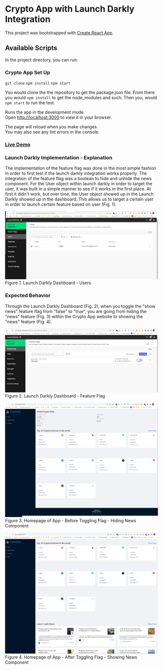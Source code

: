 # Crypto App with Launch Darkly Integration

This project was bootstrapped with [Create React App](https://github.com/facebook/create-react-app).

## Available Scripts

In the project directory, you can run:

### Crypto App Set Up
`git clone` `npm install` `npm start`

You would clone the the repository to get the package.json file. From there you would `npm install` to get the node_modules and such. Then you, would `npm start` to run the test.

Runs the app in the development mode.\
Open [http://localhost:3000](http://localhost:3000) to view it in your browser.

The page will reload when you make changes.\
You may also see any lint errors in the console.

### [Live Demo](https://master.db6fciqri2gxr.amplifyapp.com/)

### Launch Darkly Implementation - Explanation
The implementation of the feature flag was done in the most simple fashion in order to first test if the launch darkly integration works properly. The integration of the feature flag was a boolean to hide and unhide the news component. For the User object within launch darkly in order to target the user, it was built in a simple manner to see if it works in the first place. At first it didn't work, but over time, the User object showed up in the Launch Darkly showed up in the dashboard. This allows us to target a certain user in order to launch certain feature based on user (Fig. 1).

![Launch Darkly Dashboard - Users](/public/Launch-Darkly-2.PNG)
Figure 1. Launch Darkly Dashboard - Users


### Expected Behavior

Through the Launch Darkly Dashboard (Fig. 2), when you toggle the "show news" feature flag from "false" to "true", you are going from hiding the "news" feature (Fig. 3) within the Crypto App website to showing the "news" feature (Fig. 4). 

![Launch Darkly Dashboard - Feature Flag](/public/Launch-Darkly.PNG)
Figure 2. Launch Darkly Dashboard - Feature Flag 

![Homepage of App - Before Toggling Flag - Hiding News Component](/public/Before-Flag.PNG)
Figure 3. Homepage of App - Before Toggling Flag - Hiding News Component


![Homepage of App - After Toggling Flag - Showing News Component](/public/After-Flag.PNG)
Figure 4. Homepage of App - After Toggling Flag - Showing News Component
